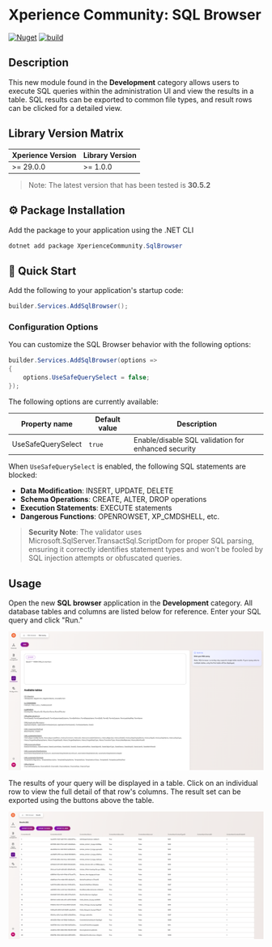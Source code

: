 ﻿# Xperience Community: SQL Browser

[![Nuget](https://img.shields.io/nuget/v/XperienceCommunity.SqlBrowser)](https://www.nuget.org/packages/XperienceCommunity.SqlBrowser#versions-body-tab)
[![build](https://github.com/kentico-ericd/xperience-community-sqlbrowser/actions/workflows/build.yml/badge.svg)](https://github.com/kentico-ericd/xperience-community-sqlbrowser/actions/workflows/build.yml)

## Description

This new module found in the **Development** category allows users to execute SQL queries within the administration UI and view the results in a table. SQL results can be exported to common file types, and result rows can be clicked for a detailed view.

## Library Version Matrix

| Xperience Version | Library Version |
| ----------------- | --------------- |
| >= 29.0.0         | >= 1.0.0        |

> Note: The latest version that has been tested is **30.5.2**

## :gear: Package Installation

Add the package to your application using the .NET CLI

```powershell
dotnet add package XperienceCommunity.SqlBrowser
```

## 🚀 Quick Start

Add the following to your application's startup code:

```cs
builder.Services.AddSqlBrowser();
```

### Configuration Options

You can customize the SQL Browser behavior with the following options:

```cs
builder.Services.AddSqlBrowser(options =>
{
    options.UseSafeQuerySelect = false;
});
```

The following options are currently available:

| Property name      | Default value | Description                                         |
| ------------------ | ------------- | --------------------------------------------------- |
| UseSafeQuerySelect | `true`        | Enable/disable SQL validation for enhanced security |

When `UseSafeQuerySelect` is enabled, the following SQL statements are blocked:

- **Data Modification**: INSERT, UPDATE, DELETE
- **Schema Operations**: CREATE, ALTER, DROP operations
- **Execution Statements**: EXECUTE statements
- **Dangerous Functions**: OPENROWSET, XP_CMDSHELL, etc.

> **Security Note**: The validator uses Microsoft.SqlServer.TransactSql.ScriptDom for proper SQL parsing, ensuring it correctly identifies statement types and won't be fooled by SQL injection attempts or obfuscated queries.

## Usage

Open the new **SQL browser** application in the **Development** category. All database tables and columns are listed below for reference. Enter your SQL query and click "Run."

![Query](/images/editquery.png)

The results of your query will be displayed in a table. Click on an individual row to view the full detail of that row's columns. The result set can be exported using the buttons above the table.

![Results](/images/results.png)
